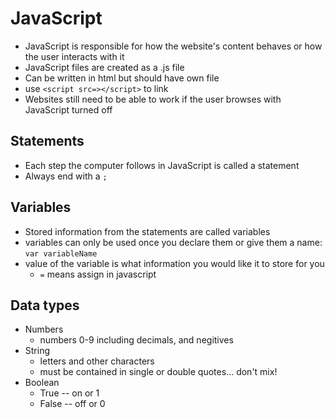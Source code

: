 # JavaScript

- JavaScript is responsible for how the website's content behaves or how the user interacts with it
- JavaScript files are created as a .js file
- Can be written in html but should have own file 
- use ```<script src=></script>``` to link
- Websites still need to be able to work if the user browses with JavaScript turned off

## Statements

- Each step the computer follows in JavaScript is called a statement
- Always end with a ```;```


## Variables

- Stored information from the statements are called variables
- variables can only be used once you declare them or give them a name: ``` var variableName ```
- value of the variable is what information you would like it to store for you 
    -  ``` = ``` means assign in javascript


## Data types

- Numbers
    - numbers 0-9 including decimals, and negitives
- String 
    - letters and other characters
    - must be contained in single or double quotes... don't mix!
- Boolean 
    - True -- on or 1
    - False -- off or 0



